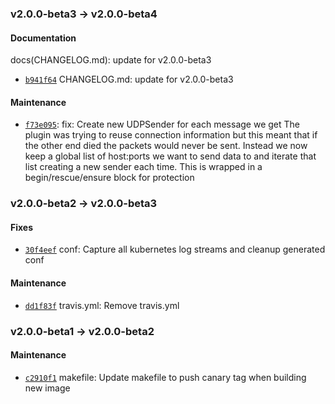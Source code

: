 ### v2.0.0-beta3 -> v2.0.0-beta4

#### Documentation

docs(CHANGELOG.md): update for v2.0.0-beta3
 - [`b941f64`](https://github.com/deis/fluentd/commit/b941f64b1e251456ad933b8a958519873c51af69) CHANGELOG.md: update for v2.0.0-beta3

#### Maintenance

- [`f73e095`](https://github.com/deis/fluentd/commit/f73e095aec3278154cd076e14ed6909c238812ff): fix: Create new UDPSender for each message we get
    The plugin was trying to reuse connection information but this meant that if the other end died the packets would never be sent. Instead we now keep a global list of host:ports we want to send data to and iterate that list creating a new sender each time. This is wrapped in a begin/rescue/ensure block for protection

### v2.0.0-beta2 -> v2.0.0-beta3

#### Fixes

 - [`30f4eef`](https://github.com/deis/fluentd/commit/30f4eef1c5ec406e247574f682ae556e07fe3016) conf: Capture all kubernetes log streams and cleanup generated conf

#### Maintenance

 - [`dd1f83f`](https://github.com/deis/fluentd/commit/dd1f83f0e0c38203322ec80c7297f711582e348a) travis.yml: Remove travis.yml

### v2.0.0-beta1 -> v2.0.0-beta2

#### Maintenance

 - [`c2910f1`](https://github.com/deis/fluentd/commit/c2910f1c89da495aa5123e067802d5932b41f4e8) makefile: Update makefile to push canary tag when building new image
